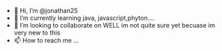 - 👋 Hi, I’m @jonathan25
- 🌱 I’m currently learning java, javascript,phyton....
- 💞️ I’m looking to collaborate on WELL im not quite sure yet becuase im very new to this 
- 📫 How to reach me ...

<!---
jonathan258/jonathan258 is a ✨ special ✨ repository because its `README.md` (this file) appears on your GitHub profile.
You can click the Preview link to take a look at your changes.
--->
